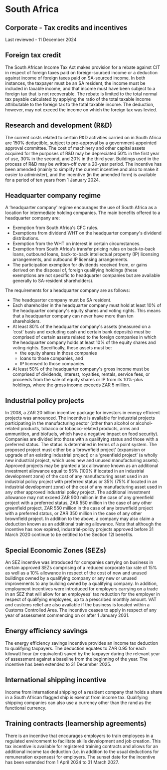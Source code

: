 # South Africa
## Corporate - Tax credits and incentives
Last reviewed - 11 December 2024
## Foreign tax credit
The South African Income Tax Act makes provision for a rebate against CIT in respect of foreign taxes paid on foreign-sourced income or a deduction against income of foreign taxes paid on SA-sourced income. In both instances, the taxpayer must be an SA resident, the income must be included in taxable income, and that income must have been subject to a foreign tax that is not recoverable. The rebate is limited to the total normal tax payable calculated by applying the ratio of the total taxable income attributable to the foreign tax to the total taxable income. The deduction, however, may not exceed the income on which the foreign tax was levied.
## Research and development (R&D)
The current costs related to certain R&D activities carried on in South Africa are 150% deductible, subject to pre-approval by a government-appointed approval committee. The cost of machinery and other capital assets acquired for the purposes of R&D may be depreciated 50% in the first year of use, 30% in the second, and 20% in the third year. Buildings used in the process of R&D may be written-off over a 20-year period.
The incentive has been amended (mainly to simplify the current incentive and also to make it easier to administer), and the incentive (in the amended form) is available for a period of ten years from 1 January 2024.
## Headquarter company regime
A ‘headquarter company’ regime encourages the use of South Africa as a location for intermediate holding companies.
The main benefits offered to a headquarter company are:
  * Exemption from South Africa's CFC rules.
  * Exemptions from dividend WHT on the headquarter company's dividend distributions.
  * Exemption from the WHT on interest in certain circumstances.
  * Exemption from South Africa's transfer pricing rules on back-to-back loans, outbound loans, back-to-back intellectual property (IP) licensing arrangements, and outbound IP licensing arrangements.
  * The participation exemption for dividends received from, or gains derived on the disposal of, foreign qualifying holdings (these exemptions are not specific to headquarter companies but are available generally to SA-resident shareholders).


The requirements for a headquarter company are as follows:
  * The headquarter company must be SA resident.
  * Each shareholder in the headquarter company must hold at least 10% of the headquarter company's equity shares and voting rights. This means that a headquarter company can never have more than ten shareholders.
  * At least 80% of the headquarter company's assets (measured on a ‘cost’ basis and excluding cash and certain bank deposits) must be comprised of certain assets related to the foreign companies in which the headquarter company holds at least 10% of the equity shares and voting rights. Specifically, these assets must be: 
    * the equity shares in those companies
    * loans to those companies, and
    * IP licensed to those companies.
  * At least 50% of the headquarter company's gross income must be comprised of dividends, interest, royalties, rentals, service fees, or proceeds from the sale of equity shares or IP from its 10%-plus holdings, where the gross income exceeds ZAR 5 million.


## Industrial policy projects
In 2008, a ZAR 20 billion incentive package for investors in energy efficient projects was announced. The incentive is available for industrial projects participating in the manufacturing sector (other than alcohol or alcohol-related products, tobacco or tobacco-related products, arms and ammunition, and biofuels, which have a negative impact on food security). Companies are divided into those with a qualifying status and those with a preferred status. The status is determined in terms of a point system.
The proposed project must either be a ‘brownfield project’ (expansion or upgrade of an existing industrial project) or a ‘greenfield project’ (a wholly new industrial project, which uses new and unused manufacturing assets). Approved projects may be granted a tax allowance known as an additional investment allowance equal to 55% (100% if located in an industrial development zone) of the cost of any manufacturing asset used in an industrial policy project with preferred status or 35% (75% if located in an industrial development zone) of the cost of any manufacturing asset used in any other approved industrial policy project.
The additional investment allowance may not exceed ZAR 900 million in the case of any greenfield project with a preferred status, ZAR 550 million in the case of any other greenfield project, ZAR 550 million in the case of any brownfield project with a preferred status, or ZAR 350 million in the case of any other brownfield project.
In addition to the above, a company may also claim a deduction known as an additional training allowance.
Note that although the incentive has now expired, industrial-policy projects approved before 31 March 2020 continue to be entitled to the Section 12I benefits.
## Special Economic Zones (SEZs)
An SEZ incentive was introduced for companies carrying on business in certain approved SEZs comprising of a reduced corporate tax rate of 15% as well as a 10% allowance in respect of the cost of new and unused buildings owned by a qualifying company or any new or unused improvements to any building owned by a qualifying company.
In addition, employment incentives were introduced for employers carrying on a trade in an SEZ that will allow for an employees' tax reduction for the employer in respect of qualifying employees, up to a prescribed monthly amount.
VAT and customs relief are also available if the business is located within a Customs Controlled Area.
The incentive ceases to apply in respect of any year of assessment commencing on or after 1 January 2031. 
## Energy efficiency savings
The energy efficiency savings incentive provides an income tax deduction to qualifying taxpayers. The deduction equates to ZAR 0.95 for each kilowatt hour (or equivalent) saved by the taxpayer during the relevant year of assessment against a baseline from the beginning of the year.
The incentive has been extended to 31 December 2025.
## International shipping incentive
Income from international shipping of a resident company that holds a share in a South African flagged ship is exempt from income tax. Qualifying shipping companies can also use a currency other than the rand as the functional currency.
## Training contracts (learnership agreements)
There is an incentive that encourages employers to train employees in a regulated environment to facilitate skills development and job creation. This tax incentive is available for registered training contracts and allows for an additional income tax deduction (i.e. in addition to the usual deductions for remuneration expenses) for employers. The sunset date for the incentive has been extended from 1 April 2024 to 31 March 2027.

